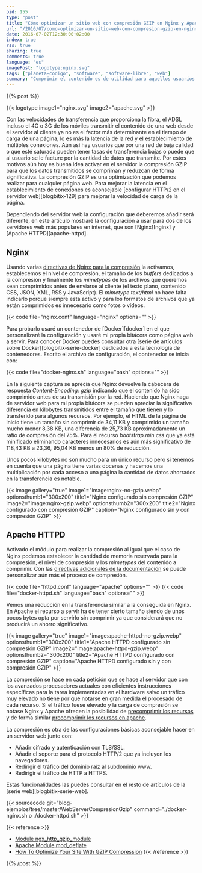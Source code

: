 ```yaml
---
pid: 155
type: "post"
title: "Cómo optimizar un sitio web con compresión GZIP en Nginx y Apache HTTPD"
url: "/2016/07/como-optimizar-un-sitio-web-con-compresion-gzip-en-nginx-y-apache-httpd/"
date: 2016-07-02T12:30:00+02:00
index: true
rss: true
sharing: true
comments: true
language: "es"
imagePost: "logotype:nginx.svg"
tags: ["planeta-codigo", "software", "software-libre", "web"]
summary: "Comprimir el contenido es de utilidad para aquellos usuarios a los que se les factura por los datos transmitidos o tienen límites de transferencia en sus contratos con los proveedores de banda ancha o red móvil. Modificando la configuración del servidor web que usemos haremos que nuestra página o aplicación web comprima el contenido que envía a los navegadores de los usuarios reduciendo los datos transferidos y optimizando el sitio web."
---
```


{{% post %}}

{{< logotype image1="nginx.svg" image2="apache.svg" >}}

Con las velocidades de transferencia que proporciona la fibra, el ADSL incluso el 4G o 3G de los móviles transmitir el contenido de una web desde el servidor al cliente ya no es el factor más determinante en el tiempo de carga de una página, lo es más la latencia de la red y el establecimiento de múltiples conexiones. Aún así hay usuarios que por una red de baja calidad o que esté saturada pueden tener tasas de transferencia bajas o puede que al usuario se le facture por la cantidad de datos que transmite. Por estos motivos aún hoy es buena idea activar en el servidor la compresión GZIP para que los datos transmitidos se compriman y reduzcan de forma significativa. La compresión GZIP es una optimización que podemos realizar para cualquier página web. Para mejorar la latencia en el establecimiento de conexiones es aconsejable [configurar HTTP/2 en el servidor web][blogbitix-129] para mejorar la velocidad de carga de la página.

Dependiendo del servidor web la configuración que deberemos añadir será diferente, en este artículo mostraré la configuración a usar para dos de los servidores web más populares en internet, que son [Nginx][nginx] y [Apache HTTPD][apache-httpd].

## Nginx

Usando varias [directivas de Nginx para la compresión](http://nginx.org/en/docs/http/ngx_http_gzip_module.html) la activamos, establecemos el nivel de compresión, el tamaño de los _buffers_ dedicados a la compresión y finalmente los _mimetypes_ de los archivos que queremos sean comprimidos antes de enviarse al cliente (el texto plano, contenido CSS, JSON, XML, RSS y JavaScript). El _mimetype_ _text/html_ no hace falta indicarlo porque siempre está activo y para los formatos de archivos que ya están comprimidos es innecesario como fotos o vídeos.

{{< code file="nginx.conf" language="nginx" options="" >}}

Para probarlo usaré un contenedor de [Docker][docker] en el que personalizaré la configuración y usaré mi propia bitácora como página web a servir. Para conocer Docker puedes consultar otra [serie de artículos sobre Docker][blogbitix-serie-docker] dedicados a esta tecnología de contenedores. Escrito el archivo de configuración, el contenedor se inicia con:

{{< code file="docker-nginx.sh" language="bash" options="" >}}

En la siguiente captura se aprecia que Nginx devuelve la cabecera de respuesta _Content-Encoding: gzip_ indicando que el contenido ha sido comprimido antes de su transmisión por la red. Haciendo que Nginx haga de servidor web para mi propia bitácora se pueden apreciar la significativa diferencia en kilobytes transmitidos entre el tamaño que tienen y lo transferido para algunos recursos. Por ejemplo, el HTML de la página de inicio tiene un tamaño sin comprimir de 34,11 KB y comprimido un tamaño mucho menor 8,38 KB, una diferencia de 25,73 KB aproximadamente un ratio de compresión del 75%. Para el recurso _bootstrap.min.css_ que ya está minificado eliminando caracteres innecesarios es aún más significativo de 118,43 KB a 23,36, 95,04 KB menos un 80% de reducción.

Unos pocos kilobytes no son mucho para un único recurso pero si tenemos en cuenta que una página tiene varias docenas y hacemos una multiplicación por cada acceso a una página la cantidad de datos ahorrados en la transferencia es notable.

{{< image
    gallery="true"
    image1="image:nginx-no-gzip.webp" optionsthumb1="300x200" title1="Nginx configurado sin compresión GZIP"
    image2="image:nginx-gzip.webp" optionsthumb2="300x200" title2="Nginx configurado con compresión GZIP"
    caption="Nginx configurado sin y con compresión GZIP" >}}

## Apache HTTPD

Activado el módulo para realizar la compresión al igual que el caso de Nginx podemos establecer la cantidad de memoria reservada para la compresión, el nivel de compresión y los _mimetypes_ del contenido a comprimir. Con las [directivas adicionales de la documentación](http://httpd.apache.org/docs/current/mod/mod_deflate.html) se puede personalizar aún más el proceso de compresión.

{{< code file="httpd.conf" language="apache" options="" >}}
{{< code file="docker-httpd.sh" language="bash" options="" >}}

Vemos una reducción en la transferencia similar a la conseguida en Nginx. En Apache el recurso a servir ha de tener cierto tamaño siendo de unos pocos bytes opta por servirlo sin comprimir ya que considerará que no producirá un ahorro significativo.

{{< image
    gallery="true"
    image1="image:apache-httpd-no-gzip.webp" optionsthumb1="300x200" title1="Apache HTTPD configurado sin compresión GZIP"
    image2="image:apache-httpd-gzip.webp" optionsthumb2="300x200" title2="Apache HTTPD configurado con compresión GZIP"
    caption="Apache HTTPD configurado sin y con compresión GZIP" >}}

La compresión se hace en cada petición que se hace al servidor que con los avanzados procesadores actuales con eficientes instrucciones específicas para la tarea implementadas en el hardware salvo un tráfico muy elevado no tiene por que notarse en gran medida el procesado de cada recurso. Si el tráfico fuese elevado y la carga de compresión se notase Nginx y Apache ofrecen la posibilidad de [precomprimir los recursos](http://nginx.org/en/docs/http/ngx_http_gzip_static_module.html) y de forma similar [precomprimir los recursos en apache](http://httpd.apache.org/docs/current/mod/mod_deflate.html#precompressed).

La compresión es otra de las configuraciones básicas aconsejable hacer en un servidor web junto con:

* Añadir cifrado y autenticación con TLS/SSL.
* Añadir el soporte para el protocolo HTTP/2 que ya incluyen los navegadores.
* Redirigir el tráfico del dominio raíz al subdominio www.
* Redirigir el tráfico de HTTP a HTTPS.

Estas funcionalidades las puedes consultar en el resto de artículos de la [serie web][blogbitix-serie-web].

{{< sourcecode git="blog-ejemplos/tree/master/WebServerCompresionGzip" command="./docker-nginx.sh o ./docker-httpd.sh" >}}

{{< reference >}}
* [Module ngx_http_gzip_module](http://nginx.org/en/docs/http/ngx_http_gzip_module.html)
* [Apache Module mod_deflate](http://httpd.apache.org/docs/current/mod/mod_deflate.html)
* [How To Optimize Your Site With GZIP Compression](http://betterexplained.com/articles/how-to-optimize-your-site-with-gzip-compression/)
{{< /reference >}}

{{% /post %}}
